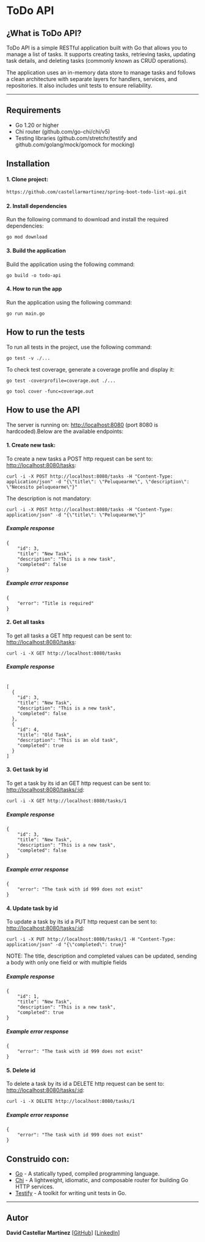 # ToDo API

## ¿What is ToDo API?
ToDo API is a simple RESTful application built with Go that allows you to manage a list of tasks. It supports creating tasks, retrieving tasks, updating task details, and deleting tasks (commonly known as CRUD operations).

The application uses an in-memory data store to manage tasks and follows a clean architecture with separate layers for handlers, services, and repositories. It also includes unit tests to ensure reliability.

---
## Requirements

- Go 1.20 or higher
- Chi router (github.com/go-chi/chi/v5)
- Testing libraries (github.com/stretchr/testify and github.com/golang/mock/gomock for mocking)

## Installation

#### 1. Clone project: 

```bash
https://github.com/castellarmartinez/spring-boot-todo-list-api.git
```

#### 2. Install dependencies

Run the following command to download and install the required dependencies:

```
go mod download
```

#### 3. Build the application

Build the application using the following command:

```
go build -o todo-api
```

#### 4. How to run the app

Run the application using the following command:

```
go run main.go
```

## How to run the tests

To run all tests in the project, use the following command:

```
go test -v ./...
```

To check test coverage, generate a coverage profile and display it:

```
go test -coverprofile=coverage.out ./...
```

```
go tool cover -func=coverage.out
```

## How to use the API

The server is running on: [http://localhost:8080](http://localhost:8080) (port 8080 is hardcoded).Below are the available endpoints:

#### 1. Create new task:

To create a new tasks a POST http request can be sent to: [http://localhost:8080/tasks](http://localhost:8080/tasks):

```
curl -i -X POST http://localhost:8080/tasks -H "Content-Type: application/json" -d "{\"title\": \"Peluquearme\", \"description\": \"Necesito peluquearme\"}"
```

The description is not mandatory:
```
curl -i -X POST http://localhost:8080/tasks -H "Content-Type: application/json" -d "{\"title\": \"Peluquearme\"}"
```

##### Example response
```
{
    "id": 3,
    "title": "New Task",
    "description": "This is a new task",
    "completed": false
}
```

##### Example error response
```
{
    "error": "Title is required"
}
```

#### 2. Get all tasks

To get all tasks a GET http request can be sent to: [http://localhost:8080/tasks](http://localhost:8080/tasks):

```
curl -i -X GET http://localhost:8080/tasks
```

##### Example response
```

[
  {
    "id": 3,
    "title": "New Task",
    "description": "This is a new task",
    "completed": false
  },
  {
    "id": 4,
    "title": "Old Task",
    "description": "This is an old task",
    "completed": true
  }
]
```


#### 3. Get task by id

To get a task by its id an GET http request can be sent to: [http://localhost:8080/tasks/:id](http://localhost:8080/tasks/:id):

```
curl -i -X GET http://localhost:8080/tasks/1
```

##### Example response
```
{
    "id": 3,
    "title": "New Task",
    "description": "This is a new task",
    "completed": false
}
```

##### Example error response
```
{
    "error": "The task with id 999 does not exist"
}
```

#### 4. Update task by id

To update a task by its id a PUT http request can be sent to: [http://localhost:8080/tasks/:id](http://localhost:8080/tasks/:id):

```
curl -i -X PUT http://localhost:8080/tasks/1 -H "Content-Type: application/json" -d "{\"completed\": true}"
```

NOTE: The title, description and completed values can be updated, sending a body with only one field or with multiple fields

##### Example response
```
{
    "id": 1,
    "title": "New Task",
    "description": "This is a new task",
    "completed": true
}
```

##### Example error response
```
{
    "error": "The task with id 999 does not exist"
}
```

#### 5. Delete id

To delete a task by its id a DELETE http request can be sent to: [http://localhost:8080/tasks/:id](http://localhost:8080/tasks/:id):

```
curl -i -X DELETE http://localhost:8080/tasks/1
```

##### Example error response
```
{
    "error": "The task with id 999 does not exist"
}
```

## Construido con: 

- [Go](https://go.dev/) - A statically typed, compiled programming language.
- [Chi](https://github.com/go-chi/chi) - A lightweight, idiomatic, and composable router for building Go HTTP services.
- [Testify](https://github.com/stretchr/testify) - A toolkit for writing unit tests in Go.

---
## Autor 
**David Castellar Martínez** [[GitHub](https://github.com/castellarmartinez/)]
[[LinkedIn](https://www.linkedin.com/in/castellarmartinez/)]

